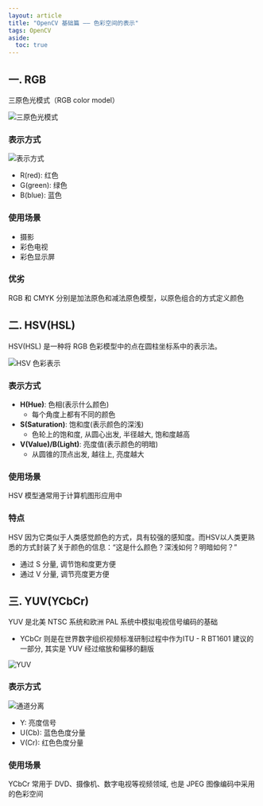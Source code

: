 ```yaml
---
layout: article
title: "OpenCV 基础篇 —— 色彩空间的表示"
tags: OpenCV
aside:
  toc: true
---
```


## 一. RGB
三原色光模式（RGB color model）

![三原色光模式](https://i.loli.net/2019/05/29/5cedfa8a23a9784399.jpg)

### 表示方式

![表示方式](https://i.loli.net/2019/05/29/5cedfaa92cf1290074.png)

- R(red): 红色
- G(green): 绿色
- B(blue): 蓝色

### 使用场景
- 摄影
- 彩色电视
- 彩色显示屏

### 优劣
RGB 和 CMYK 分别是加法原色和减法原色模型，以原色组合的方式定义颜色

## 二. HSV(HSL)
HSV(HSL) 是一种将 RGB 色彩模型中的点在圆柱坐标系中的表示法。

![HSV 色彩表示](https://i.loli.net/2019/05/29/5cedfabf1e55635272.png)

### 表示方式
- **H(Hue)**: 色相(表示什么颜色)
  - 每个角度上都有不同的颜色
- **S(Saturation)**: 饱和度(表示颜色的深浅)
  - 色轮上的饱和度, 从圆心出发, 半径越大, 饱和度越高
- **V(Value)/B(Light)**: 亮度值(表示颜色的明暗)
  - 从圆锥的顶点出发, 越往上, 亮度越大

### 使用场景
HSV 模型通常用于计算机图形应用中

### 特点
HSV 因为它类似于人类感觉颜色的方式，具有较强的感知度。而HSV以人类更熟悉的方式封装了关于颜色的信息：“这是什么颜色？深浅如何？明暗如何？”
- 通过 S 分量, 调节饱和度更方便
- 通过 V 分量, 调节亮度更方便

## 三. YUV(YCbCr)
YUV 是北美 NTSC 系统和欧洲 PAL 系统中模拟电视信号编码的基础
- YCbCr 则是在世界数字组织视频标准研制过程中作为ITU - R BT1601 建议的一部分, 其实是 YUV 经过缩放和偏移的翻版

![YUV](https://i.loli.net/2019/05/29/5cee1432d70af25604.jpg)

### 表示方式
![通道分离](https://i.loli.net/2019/05/29/5cee145ab559038087.jpg)

- Y: 亮度信号
- U(Cb): 蓝色色度分量
- V(Cr): 红色色度分量

### 使用场景
YCbCr 常用于 DVD、摄像机、数字电视等视频领域, 也是 JPEG 图像编码中采用的色彩空间